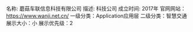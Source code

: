 名称: 蘑菇车联信息科技有限公司
描述: 科技公司
成立时间: 2017年
官网网站：https://www.wanji.net.cn/
一级分类：Application应用层
二级分类：智慧交通
展示大小：小
展示优先级：2